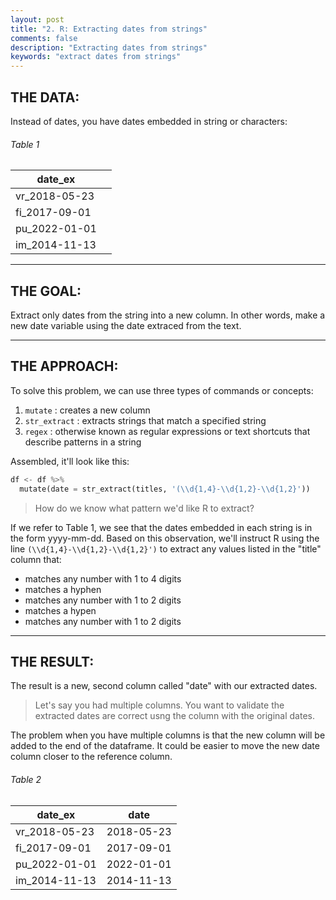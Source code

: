 ```yaml
---
layout: post
title: "2. R: Extracting dates from strings"
comments: false
description: "Extracting dates from strings"
keywords: "extract dates from strings"
---
```


## THE DATA: 
Instead of dates, you have dates embedded in string or characters:

###### Table 1
| date_ex       |               |
| ------------- | ------------- |
| vr_2018-05-23 |               |
| fi_2017-09-01 |               |
| pu_2022-01-01 |               |
| im_2014-11-13 |               |

___

## THE GOAL: 
Extract only dates from the string into a new column. In other words, make a new date variable using the date extraced from the text.

___

## THE APPROACH: 

To solve this problem, we can use three types of commands or concepts: 
1. `mutate` : creates a new column
2. `str_extract` : extracts strings that match a specified string
3. `regex` : otherwise known as regular expressions or text shortcuts that describe patterns in a string

Assembled, it'll look like this:

```python
df <- df %>% 
  mutate(date = str_extract(titles, '(\\d{1,4}-\\d{1,2}-\\d{1,2}'))
```

>How do we know what pattern we'd like R to extract?

If we refer to Table 1, we see that the dates embedded in each string is in the form yyyy-mm-dd. Based on this observation, we'll instruct R using the line `(\\d{1,4}-\\d{1,2}-\\d{1,2}')` to extract any values listed in the "title" column that:
* matches any number with 1 to 4 digits
* matches a hyphen
* matches any number with 1 to 2 digits
* matches a hypen
* matches any number with 1 to 2 digits

___

## THE RESULT: 

The result is a new, second column called "date" with our extracted dates.

> Let's say you had multiple columns. You want to validate the extracted dates are correct usng the column with the original dates.

The problem when you have multiple columns is that the new column will be added to the end of the dataframe. It could be easier to move the new date column closer to the reference column. 

###### Table 2
| date_ex       |    date        |
| ------------- | -------------- |
| vr_2018-05-23 |  2018-05-23    |
| fi_2017-09-01 |  2017-09-01    |
| pu_2022-01-01 |  2022-01-01    |
| im_2014-11-13 |  2014-11-13    |


